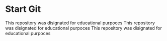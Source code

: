 # Start Git

This repository was disignated for educational purpoces
This repository was disignated for educational purpoces
This repository was disignated for educational purpoces
